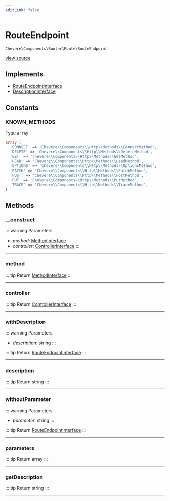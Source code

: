 ```yaml
---
editLink: false
---
```


# RouteEndpoint

`Chevere\Components\Router\Route\RouteEndpoint`

[view source](https://github.com/chevere/chevere/blob/master/src/Chevere/Components/Router/Route/RouteEndpoint.php)

## Implements

- [RouteEndpointInterface](../../../Interfaces/Router/Route/RouteEndpointInterface.md)
- [DescriptionInterface](../../../Interfaces/Common/DescriptionInterface.md)

## Constants

### KNOWN_METHODS

Type `array`

```php
array (
  'CONNECT' => 'Chevere\\Components\\Http\\Methods\\ConnectMethod',
  'DELETE' => 'Chevere\\Components\\Http\\Methods\\DeleteMethod',
  'GET' => 'Chevere\\Components\\Http\\Methods\\GetMethod',
  'HEAD' => 'Chevere\\Components\\Http\\Methods\\HeadMethod',
  'OPTIONS' => 'Chevere\\Components\\Http\\Methods\\OptionsMethod',
  'PATCH' => 'Chevere\\Components\\Http\\Methods\\PatchMethod',
  'POST' => 'Chevere\\Components\\Http\\Methods\\PostMethod',
  'PUT' => 'Chevere\\Components\\Http\\Methods\\PutMethod',
  'TRACE' => 'Chevere\\Components\\Http\\Methods\\TraceMethod',
)
```

## Methods

### __construct

::: warning Parameters
- *method*: [MethodInterface](../../../Interfaces/Http/MethodInterface.md)
- *controller*: [ControllerInterface](../../../Interfaces/Action/ControllerInterface.md)
:::

---

### method

::: tip Return
[MethodInterface](../../../Interfaces/Http/MethodInterface.md)
:::

---

### controller

::: tip Return
[ControllerInterface](../../../Interfaces/Action/ControllerInterface.md)
:::

---

### withDescription

::: warning Parameters
- *description*: string
:::

::: tip Return
[RouteEndpointInterface](../../../Interfaces/Router/Route/RouteEndpointInterface.md)
:::

---

### description

::: tip Return
string
:::

---

### withoutParameter

::: warning Parameters
- *parameter*: string
:::

::: tip Return
[RouteEndpointInterface](../../../Interfaces/Router/Route/RouteEndpointInterface.md)
:::

---

### parameters

::: tip Return
array
:::

---

### getDescription

::: tip Return
string
:::

---
